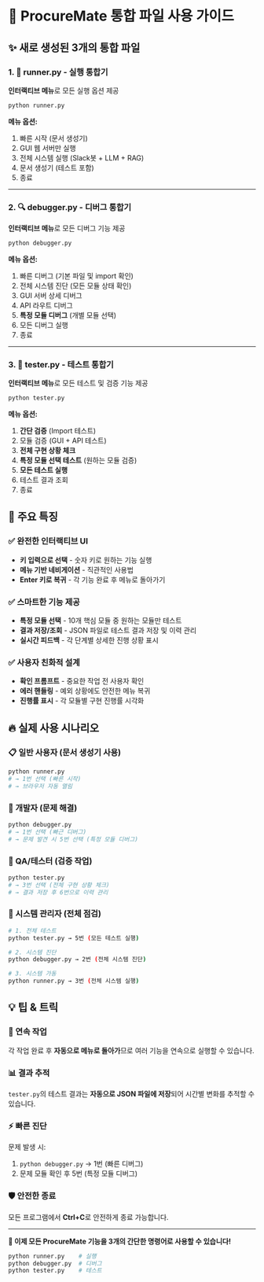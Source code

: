 # 🚀 ProcureMate 통합 파일 사용 가이드

## ✨ 새로 생성된 3개의 통합 파일

### 1. 🚀 runner.py - 실행 통합기
**인터랙티브 메뉴**로 모든 실행 옵션 제공

```bash
python runner.py
```

**메뉴 옵션:**
1. 빠른 시작 (문서 생성기)
2. GUI 웹 서버만 실행  
3. 전체 시스템 실행 (Slack봇 + LLM + RAG)
4. 문서 생성기 (테스트 포함)
5. 종료

---

### 2. 🔍 debugger.py - 디버그 통합기  
**인터랙티브 메뉴**로 모든 디버그 기능 제공

```bash
python debugger.py
```

**메뉴 옵션:**
1. 빠른 디버그 (기본 파일 및 import 확인)
2. 전체 시스템 진단 (모든 모듈 상태 확인)
3. GUI 서버 상세 디버그
4. API 라우트 디버그
5. **특정 모듈 디버그** (개별 모듈 선택)
6. 모든 디버그 실행
7. 종료

---

### 3. 🧪 tester.py - 테스트 통합기
**인터랙티브 메뉴**로 모든 테스트 및 검증 기능 제공

```bash
python tester.py
```

**메뉴 옵션:**
1. **간단 검증** (Import 테스트)
2. 모듈 검증 (GUI + API 테스트)  
3. **전체 구현 상황 체크**
4. **특정 모듈 선택 테스트** (원하는 모듈 검증)
5. **모든 테스트 실행**
6. 테스트 결과 조회
7. 종료

## 🎯 주요 특징

### ✅ 완전한 인터랙티브 UI
- **키 입력으로 선택** - 숫자 키로 원하는 기능 실행
- **메뉴 기반 네비게이션** - 직관적인 사용법
- **Enter 키로 복귀** - 각 기능 완료 후 메뉴로 돌아가기

### ✅ 스마트한 기능 제공
- **특정 모듈 선택** - 10개 핵심 모듈 중 원하는 모듈만 테스트
- **결과 저장/조회** - JSON 파일로 테스트 결과 저장 및 이력 관리
- **실시간 피드백** - 각 단계별 상세한 진행 상황 표시

### ✅ 사용자 친화적 설계
- **확인 프롬프트** - 중요한 작업 전 사용자 확인
- **에러 핸들링** - 예외 상황에도 안전한 메뉴 복귀
- **진행률 표시** - 각 모듈별 구현 진행률 시각화

## 🔥 실제 사용 시나리오

### 📋 일반 사용자 (문서 생성기 사용)
```bash
python runner.py
# → 1번 선택 (빠른 시작)
# → 브라우저 자동 열림
```

### 🔧 개발자 (문제 해결)
```bash
python debugger.py  
# → 1번 선택 (빠근 디버그)
# → 문제 발견 시 5번 선택 (특정 모듈 디버그)
```

### 🧪 QA/테스터 (검증 작업)
```bash
python tester.py
# → 3번 선택 (전체 구현 상황 체크)
# → 결과 저장 후 6번으로 이력 관리
```

### 🚀 시스템 관리자 (전체 점검)
```bash
# 1. 전체 테스트
python tester.py → 5번 (모든 테스트 실행)

# 2. 시스템 진단  
python debugger.py → 2번 (전체 시스템 진단)

# 3. 시스템 가동
python runner.py → 3번 (전체 시스템 실행)
```

## 💡 팁 & 트릭

### 🔄 연속 작업
각 작업 완료 후 **자동으로 메뉴로 돌아가**므로 여러 기능을 연속으로 실행할 수 있습니다.

### 📊 결과 추적
`tester.py`의 테스트 결과는 **자동으로 JSON 파일에 저장**되어 시간별 변화를 추적할 수 있습니다.

### ⚡ 빠른 진단
문제 발생 시:
1. `python debugger.py` → 1번 (빠른 디버그)
2. 문제 모듈 확인 후 5번 (특정 모듈 디버그)

### 🛡️ 안전한 종료
모든 프로그램에서 **Ctrl+C**로 안전하게 종료 가능합니다.

---

**🎉 이제 모든 ProcureMate 기능을 3개의 간단한 명령어로 사용할 수 있습니다!**

```bash
python runner.py    # 실행
python debugger.py  # 디버그  
python tester.py    # 테스트
```
